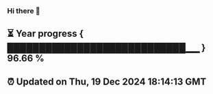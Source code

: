 ### Hi there 👋
⏳ Year progress { ████████████████████████████▁▁ } 96.66 %
---
⏰ Updated on Thu, 19 Dec 2024 18:14:13 GMT
---
